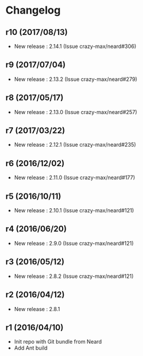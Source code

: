 # Changelog

## r10 (2017/08/13)

* New release : 2.14.1 (Issue crazy-max/neard#306)

## r9 (2017/07/04)

* New release : 2.13.2 (Issue crazy-max/neard#279)

## r8 (2017/05/17)

* New release : 2.13.0 (Issue crazy-max/neard#257)

## r7 (2017/03/22)

* New release : 2.12.1 (Issue crazy-max/neard#235)

## r6 (2016/12/02)

* New release : 2.11.0 (Issue crazy-max/neard#177)

## r5 (2016/10/11)

* New release : 2.10.1 (Issue crazy-max/neard#121)

## r4 (2016/06/20)

* New release : 2.9.0 (Issue crazy-max/neard#121)

## r3 (2016/05/12)

* New release : 2.8.2 (Issue crazy-max/neard#121)

## r2 (2016/04/12)

* New release : 2.8.1

## r1 (2016/04/10)

* Init repo with Git bundle from Neard
* Add Ant build
